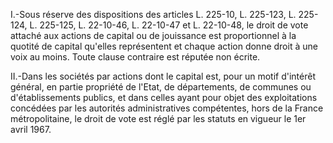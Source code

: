 I.-Sous réserve des dispositions des articles L. 225-10, L. 225-123, L. 225-124, L. 225-125, L. 22-10-46, L. 22-10-47 et L. 22-10-48, le droit de vote attaché aux actions de capital ou de jouissance est proportionnel à la quotité de capital qu'elles représentent et chaque action donne droit à une voix au moins. Toute clause contraire est réputée non écrite.

II.-Dans les sociétés par actions dont le capital est, pour un motif d'intérêt général, en partie propriété de l'Etat, de départements, de communes ou d'établissements publics, et dans celles ayant pour objet des exploitations concédées par les autorités administratives compétentes, hors de la France métropolitaine, le droit de vote est réglé par les statuts en vigueur le 1er avril 1967.
